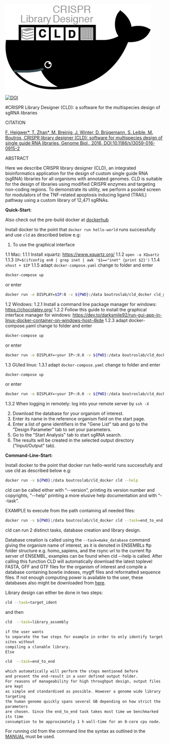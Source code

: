![alt text][logo]

[logo]: https://raw.githubusercontent.com/boutroslab/cld_docker/master/logo.png "There should be a logo"

[![DOI](https://zenodo.org/badge/20669/fheigwer/cld.svg)](https://zenodo.org/badge/latestdoi/20669/fheigwer/cld)

#CRISPR Library Designer (CLD): a software for the multispecies design of sgRNA libraries

CITATION

[F. Heigwer\*, T. Zhan\*, M. Breinig, J. Winter, D. Brügemann, S. Leible, M. Boutros, CRISPR library designer (CLD): software for multispecies design of single guide RNA libraries, Genome Biol., 2016, DOI:10.1186/s13059-016-0915-2](http://genomebiology.biomedcentral.com/articles/10.1186/s13059-016-0915-2 "Access manuscript directly")

ABSTRACT

Here we describe CRISPR library designer (CLD), an integrated bioinformatics application for the design of custom single guide RNA (sgRNA) libraries for all organisms with annotated genomes. CLD is suitable for the design of libraries using modified CRISPR enzymes and targeting non-coding regions. To demonstrate its utility, we perform a pooled screen for modulators of the TNF-related apoptosis inducing ligand (TRAIL) pathway using a custom library of 12,471 sgRNAs.

**Quick-Start:**

Also check out the pre-build docker at [dockerhub](https://hub.docker.com/r/boutroslab/cld_docker)

Install docker to the point that `docker run hello-world` runs successfully and use `cld` as described below e.g:

1. To use the graphical interface

 1.1 Mac:
	  1.1.1 Install xquartz: https://www.xquartz.org/
	  1.1.2 `open -a XQuartz`
	  1.1.3 `IP=$(ifconfig en0 | grep inet | awk '$1=="inet" {print $2}')`
	  1.1.4 `xhost + $IP`
	  1.1.5 adapt `docker-compose.yaml` change to folder and enter
			  
```bash
docker-compose up
```

or enter 
			  
```bash
docker run -e DISPLAY=$IP:0 -v ${PWD}:/data boutroslab/cld_docker cld_gui
```
			  
 1.2 Windows:
	  1.2.1 Install a command line package manager for windows: https://chocolatey.org/
	  1.2.2 Follow this guide to install the graphical interface manager for windows: https://dev.to/darksmile92/run-gui-app-in-linux-docker-container-on-windows-host-4kde
	  1.2.3 adapt docker-compose.yaml change to folder and enter 
			  
```bash
docker-compose up
```

or enter 
			  
```bash		  
docker run -e DISPLAY=<your IP>:0.0 -v ${PWD}:/data boutroslab/cld_docker cld_gui
```
			  
1.3 GUIed linux:
  1.3.1 adapt `docker-compose.yaml` change to folder and enter 
			  
```bash		  
docker-compose up
```
			  
or enter 
			  
```bash
docker run -e DISPLAY=<your IP>:0.0 -v ${PWD}:/data boutroslab/cld_docker cld_gui
```
1.3.2 When logging in remotely: log into your remote server by `ssh -X`

2. Download the database for your organism of interest.
3. Enter its name in the reference organism field on the start page.
4. Enter a list of gene identifiers in the "Gene List" tab and go to the "Design Parameter" tab to set your parameters.
5. Go to the "Start Analysis" tab to start sgRNA search.
6. The results will be created in the selected output directory ("Input/Output" tab).

**Command-Line-Start:**

Install docker to the point that docker run hello-world runs successfully and use cld as described below e.g:

```bash
docker run -v ${PWD}:/data boutroslab/cld_docker cld --help
```

cld can be called either with “--version”, printing its version number and copyrights, 
"--help" printing a more elusive help documentation and with “--task”. 

EXAMPLE to execute from the path containing all needed files:

```bash
docker run -v ${PWD}:/data boutroslab/cld_docker cld --task=end_to_end --output-dir=/data --parameter-file=/data/params.txt --gene-list=/data/gene_list.txt
```

cld can run 2 distinct tasks, database creation and 
library design.

Database creation is called using the `--task=make_database` command 
	giving the organism name of interest, as it is denoted in ENSEMBLs ftp folder structure
	e.g. homo_sapiens, and the rsync url to the current ftp server of ENSEMBL, examples 
 	can be found when cld  --help is called. After calling this function CLD will 
 	automatically download the latest toplevel FASTA, GFF and GTF files for the organism 
 	of interest and compile a database containing bowtie indexes, mygff files and 
 	reformatted sequence files. If not enough computing power is available to the user, 
 	these databases also might be downloaded from [here](http://www.dkfz.de/signaling/crispr-downloads/DATABASES). 

Library design can either be done in two steps: 

```bash
cld --task=target_ident
```

and then 

```bash
cld  --task=library_assembly
```
	if the user wants 
 	to separate the two steps for example in order to only identify target sites without 
 	compiling a clonable library. 
 	Else 
	
```bash
cld  --task=end_to_end
```

	which automatically will perform the steps mentioned before 
 	and present the end-result in a user defined output folder. 
 	For reasons of manageability for high throughput design, output files are kept 
 	as simple and standardised as possible. However a genome wide library targeting 
 	the human genome quickly spans several GB depending on how strict the parameters 
 	are chosen. Since the end_to_end task takes most time we benchmarked its time 
 	consumption to be approximately 1 h wall-time for an 8-core cpu node.

 	
For running cld from the command line the syntax as outlined in the [MANUAL](https://github.com/boutroslab/cld/blob/master/MANUAL.md) must be used.

